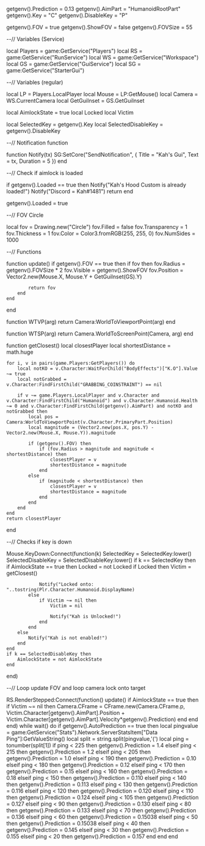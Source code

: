 getgenv().Prediction = 0.13
getgenv().AimPart = "HumanoidRootPart"
getgenv().Key = "C"
getgenv().DisableKey = "P"
 
getgenv().FOV = true
getgenv().ShowFOV = false
getgenv().FOVSize = 55
 
--// Variables (Service)
 
local Players = game:GetService("Players")
local RS = game:GetService("RunService")
local WS = game:GetService("Workspace")
local GS = game:GetService("GuiService")
local SG = game:GetService("StarterGui")
 
--// Variables (regular)
 
local LP = Players.LocalPlayer
local Mouse = LP:GetMouse()
local Camera = WS.CurrentCamera
local GetGuiInset = GS.GetGuiInset
 
local AimlockState = true
local Locked
local Victim
 
local SelectedKey = getgenv().Key
local SelectedDisableKey = getgenv().DisableKey
 
--// Notification function
 
function Notify(tx)
    SG:SetCore("SendNotification", {
        Title = "Kah's Gui",
        Text = tx,
        Duration = 5
    })
end
 
--// Check if aimlock is loaded
 
if getgenv().Loaded == true then
    Notify("Kah's Hood Custom is already loaded!")
    Notify("Discord = Kah#1481")
    return
end
 
getgenv().Loaded = true
 
--// FOV Circle
 
local fov = Drawing.new("Circle")
fov.Filled = false
fov.Transparency = 1
fov.Thickness = 1
fov.Color = Color3.fromRGB(255, 255, 0)
fov.NumSides = 1000
 
--// Functions
 
function update()
    if getgenv().FOV == true then
        if fov then
            fov.Radius = getgenv().FOVSize * 2
            fov.Visible = getgenv().ShowFOV
            fov.Position = Vector2.new(Mouse.X, Mouse.Y + GetGuiInset(GS).Y)
 
            return fov
        end
    end
end
 
function WTVP(arg)
    return Camera:WorldToViewportPoint(arg)
end
 
function WTSP(arg)
    return Camera.WorldToScreenPoint(Camera, arg)
end
 
function getClosest()
    local closestPlayer
    local shortestDistance = math.huge
 
    for i, v in pairs(game.Players:GetPlayers()) do
        local notKO = v.Character:WaitForChild("BodyEffects")["K.O"].Value ~= true
        local notGrabbed = v.Character:FindFirstChild("GRABBING_COINSTRAINT") == nil
 
        if v ~= game.Players.LocalPlayer and v.Character and v.Character:FindFirstChild("Humanoid") and v.Character.Humanoid.Health ~= 0 and v.Character:FindFirstChild(getgenv().AimPart) and notKO and notGrabbed then
            local pos = Camera:WorldToViewportPoint(v.Character.PrimaryPart.Position)
            local magnitude = (Vector2.new(pos.X, pos.Y) - Vector2.new(Mouse.X, Mouse.Y)).magnitude
 
            if (getgenv().FOV) then
                if (fov.Radius > magnitude and magnitude < shortestDistance) then
                    closestPlayer = v
                    shortestDistance = magnitude
                end
            else
                if (magnitude < shortestDistance) then
                    closestPlayer = v
                    shortestDistance = magnitude
                end
            end
        end
    end
    return closestPlayer
end
 
--// Checks if key is down
 
Mouse.KeyDown:Connect(function(k)
    SelectedKey = SelectedKey:lower()
    SelectedDisableKey = SelectedDisableKey:lower()
    if k == SelectedKey then
        if AimlockState == true then
            Locked = not Locked
            if Locked then
                Victim = getClosest()
 
                Notify("Locked onto: "..tostring(Plr.Character.Humanoid.DisplayName)
            else
                if Victim ~= nil then
                    Victim = nil
 
                    Notify("Kah is Unlocked!")
                end
            end
        else
            Notify("Kah is not enabled!")
        end
    end
    if k == SelectedDisableKey then
        AimlockState = not AimlockState
    end
end)
 
--// Loop update FOV and loop camera lock onto target
 
RS.RenderStepped:Connect(function()
    update()
    if AimlockState == true then
        if Victim ~= nil then
            Camera.CFrame = CFrame.new(Camera.CFrame.p, Victim.Character[getgenv().AimPart].Position + Victim.Character[getgenv().AimPart].Velocity*getgenv().Prediction)
        end
    end
end)
	while wait() do
        if getgenv().AutoPrediction == true then
        local pingvalue = game:GetService("Stats").Network.ServerStatsItem["Data Ping"]:GetValueString()
        local split = string.split(pingvalue,'(')
        local ping = tonumber(split[1])
            if ping < 225 then
            getgenv().Prediction = 1.4
        elseif ping < 215 then
            getgenv().Prediction = 1.2
	    elseif ping < 205 then
            getgenv().Prediction = 1.0
	    elseif ping < 190 then
            getgenv().Prediction = 0.10
        elseif ping < 180 then
            getgenv().Prediction = 0.12
	    elseif ping < 170 then
            getgenv().Prediction = 0.15
	    elseif ping < 160 then
            getgenv().Prediction = 0.18
	    elseif ping < 150 then
            getgenv().Prediction = 0.110
        elseif ping < 140 then
            getgenv().Prediction = 0.113
        elseif ping < 130 then
            getgenv().Prediction = 0.116
        elseif ping < 120 then
            getgenv().Prediction = 0.120
        elseif ping < 110 then
            getgenv().Prediction = 0.124
        elseif ping < 105 then
            getgenv().Prediction = 0.127
        elseif ping < 90 then
            getgenv().Prediction = 0.130
        elseif ping < 80 then
            getgenv().Prediction = 0.133
        elseif ping < 70 then
            getgenv().Prediction = 0.136
        elseif ping < 60 then
            getgenv().Prediction = 0.15038
        elseif ping < 50 then
            getgenv().Prediction = 0.15038
        elseif ping < 40 then
            getgenv().Prediction = 0.145
        elseif ping < 30 then
            getgenv().Prediction = 0.155
        elseif ping < 20 then
            getgenv().Prediction = 0.157
        end
        end
	end
